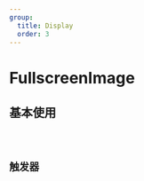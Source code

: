 ```yaml
---
group:
  title: Display
  order: 3
---
```


# FullscreenImage

## 基本使用

<code src="./demos/basic" />

## 触发器

<code src="./demos/icon" />
